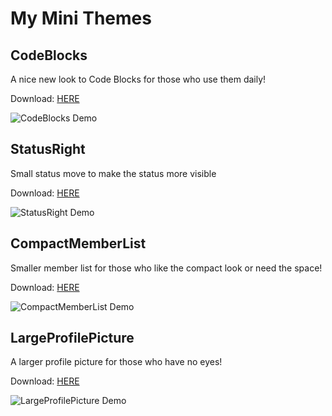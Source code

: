 # My Mini Themes
## CodeBlocks
A nice new look to Code Blocks for those who use them daily!

Download: [HERE](https://xcruxiex.github.io/BBDThemes/MiniThemes/CodeBlocks.css)

![CodeBlocks Demo](https://i.imgur.com/rbmgHuJ.png)

## StatusRight
Small status move to make the status more visible

Download: [HERE](https://xcruxiex.github.io/BBDThemes/MiniThemes/StatusRight.css)

![StatusRight Demo](https://i.imgur.com/6ys8086.png)

 ## CompactMemberList
Smaller member list for those who like the compact look or need the space! 

Download: [HERE](https://xcruxiex.github.io/BBDThemes/MiniThemes/CompactMemberList.css) 

![CompactMemberList Demo](https://i.imgur.com/gnJ0mgf.png)

 ## LargeProfilePicture
A larger profile picture for those who have no eyes!

Download: [HERE](https://xcruxiex.github.io/BBDThemes/MiniThemes/LargeProfilePicture.css) 

![LargeProfilePicture Demo](https://i.imgur.com/OeukIzp.png)
